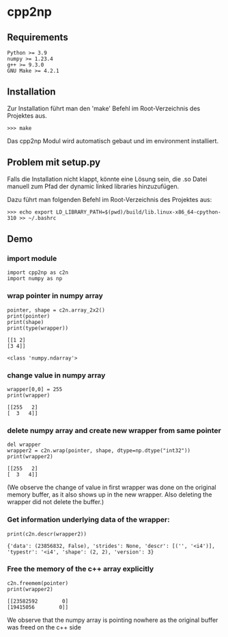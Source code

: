 # cpp2np

## Requirements
    Python >= 3.9
    numpy >= 1.23.4
    g++ >= 9.3.0
    GNU Make >= 4.2.1

## Installation

Zur Installation führt man den 'make' Befehl im Root-Verzeichnis des Projektes aus.

    >>> make

Das cpp2np Modul wird automatisch gebaut und im environment installiert.
    
## Problem mit setup.py

Falls die Installation nicht klappt, könnte eine Lösung sein, die .so Datei manuell zum Pfad
der dynamic linked libraries hinzuzufügen.

Dazu führt man folgenden Befehl im Root-Verzeichnis des Projektes aus:

    >>> echo export LD_LIBRARY_PATH=$(pwd)/build/lib.linux-x86_64-cpython-310 >> ~/.bashrc

## Demo


### import module
```{python}
import cpp2np as c2n
import numpy as np
```

### wrap pointer in numpy array

```{python}
pointer, shape = c2n.array_2x2()
print(pointer)
print(shape)
print(type(wrapper))
```
    [[1 2]
    [3 4]]
    
    <class 'numpy.ndarray'>

### change value in numpy array

```{python}
wrapper[0,0] = 255
print(wrapper)
```
    [[255   2]
    [  3   4]]

### delete numpy array and create new wrapper from same pointer

```{python}
del wrapper
wrapper2 = c2n.wrap(pointer, shape, dtype=np.dtype("int32"))
print(wrapper2)
```
    [[255   2]
    [  3   4]]

(We observe the change of value in first wrapper was done on the original memory buffer,
as it also shows up in the new wrapper. Also deleting the wrapper did not delete the buffer.)


### Get information underlying data of the wrapper:
```{python}
print(c2n.descr(wrapper2))
```
    {'data': (23856832, False), 'strides': None, 'descr': [('', '<i4')], 'typestr': '<i4', 'shape': (2, 2), 'version': 3}

### Free the memory of the c++ array explicitly
```{python}
c2n.freemem(pointer)
print(wrapper2)
```
    [[23582592        0]
    [19415056        0]]

We observe that the numpy array is pointing nowhere as the original buffer was freed on the c++ side